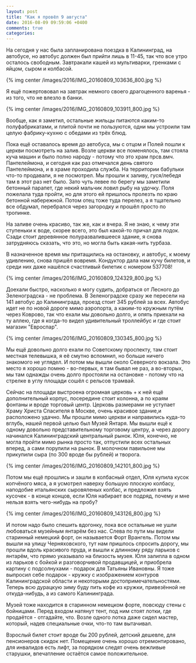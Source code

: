 ```yaml
---
layout: post
title: "Как я провёл 9 августа"
date: 2016-08-09 09:59:06 +0400
comments: true
categories: 
---
```

На сегодня у нас была запланирована поездка в Калининград, на автобусе, но автобус должен был прийти лишь в 11-45, так что все утро осталось свободным. Завтракали кашей из мультиварки, гренками с яйцом, сыром и колбасой. 

{% img center /images/2016/IMG_20160809_103636_800.jpg %}

Я ещё пожертововал на завтрак немного своего драгоценного варенья - из того, что не влезло в банки.

{% img center /images/2016/IMG_20160809_103911_800.jpg %}

Вообще, как я заметил, остальные жильцы питаются каким-то полуфабрикатами, и плитой почти не пользуются, одни мы устроили там целую фабрику-кухню с обедами из трёх блюд.

Пока ещё оставалось время до автобуса, мы с отцом и Полей пошли к церкви посмотреть на залив. Возле церкви все поменялось, там стояла куча машин и было полно народу - потому что это храм прсв.вмч. Пантелеймона, и сегодня как раз отмечался день святого Пантелеймона, и в храме проходила служба. На территории бабульки что-то продавали, я не посмотрел. Мы прошли к заливу, гуся/лебедя там в этот раз нет было. Зато чуть левее по берегу мы заметили бетонный парапет, где некий мальчик ловил рыбу на удочку. Поля пожелала туда пройти, но для этого ей пришлось пролезть по краю бетонной набережной. Потом отец тоже туда перелез, а я тщательно все обдумал, перебрался через загородку и прошёл просто по тропинке.

На заливе очень красиво, так же, как и вчера. Я не знаю, к чему эти ступеньки к воде, скорее всего, это был какой-то причал для лодок. Сзади стоит деревянное полуразвалившееся здание, я снова затрудняюсь сказать, что это, но могла быть какая-нить турбаза.

В назначенное время мы притащились на остановку, и автобус, к моему удивлению, снова пришёл вовремя. Кондуктор дала нам кучу билетов, и среди них даже нашёлся счастливый билетик с номером 537708! 

{% img center /images/2016/IMG_20160809_124329_800.jpg %}

Доехали быстро, насколько я могу судить, добраться от Лесного до Зеленоградска - не проблема. В Зеленоградске сразу же пересели на 141 автобус до Калининграда, проезд стоит 345 рублей за всех. Автобус идет не по новой дороге мимо аэропорта, а каким-то кружным путём через Коврово, так что ехали мы довольно долго, и опять приехали на ту аллею, где я когда-то видел удивительный троллейбус и где стоит магазин "Евроспар".

{% img center /images/2016/IMG_20160809_130345_800.jpg %}

Мы ещё довольно долго ехали по Советскому проспекту, там стоит местная телевышка, я её смутно вспомнил, но больше ничего знакомого не углядел. И потом мы вышли около Северного вокзала. Это место я хорошо помню - во-первых, я там бывал не раз, а во-вторых, мы там однажды очень долго простояли на остановке - потому что на стрелке в углу площади сошёл с рельсов трамвай.  

Сейчас на площади выстроена огромная церковь + к ней ещё дополнительный корпус, посередине стоит колонна, а по краям фонтаны и вроде торговый центр. Церковь размерами не уступает Храму Христа Спасителя в Москве, очень красивое здание,и расположено удачно. Мы прошли мимо церкви и направились куда-то вглубь, нашей первой целью был Музей Янтаря. Мы вышли ещё к одному довольно представительному торговому центру, а через дорогу начинался Калининградский центральный рынок. Юля, конечно, не могла пройти мимо рынка просто так, отпустили всех остальных вперед, а сами порулили на рынок. В молочном павильоне мы прикупили сыра (по 300 вроде бы рублей) и творога.

{% img center /images/2016/IMG_20160809_142101_800.jpg %}

Потом мы ещё прошлись и зашли в колбасный отдел, Юля купила кусок копчёного мяса, а я усмотрел наверху большую плоскую колбасу, наподобие итальянских сыровяленых колбас, и предложил взять кусочек - в конце концов, если Юля набирает все подряд, почему и мне нельзя взять чего-нибудь на пробу?

{% img center /images/2016/IMG_20160809_143126_800.jpg %}

И потом надо было спешить вдогонку, пока все остальные не ушли любоваться музейным янтарём без нас. Слева по пути мы видели старинный немецкий форт, он называется Форт Врангель. Потом мы вышли на улицу Черняховского, тут нам пришлось спросить дорогу, мы прошли вдоль красивого пруда, и вышли к длинному ряду ларьков с янтарём, что прямо указывало на близость музея. Юля залипла в одном из ларьков с бойкой и разговорчивой продавщицей, и приобрела картину с подсолнухами - подарок для Татьяны Ивановны. Я тоже выпросил себе подарок - кружку с изображением контуров Калининградской области и некоторыми достопримечательностями. Теперь всю дурацкую зиму буду пить кофе из кружки, привезённой не откуда-нибудь, а из самого Калининграда.

Музей тоже находится в старинном немецком форте, повсюду стены с бойницами. Перед входом натянут тент, под ним стоят лотки, где продаётся - отгадайте, что. Возле одного лотка даже сидел мастер, который, надев специальные очки, что-то там вытачивал. 

Взрослый билет стоит вроде бы 200 рублей, детский дешевле, для пенсионеров скидок нет. Помещение очень хорошо отремонтировано, для инвалидов есть лифт, за порядком следят очень вежливые старушки, впечатление остаётся самое положительное.
